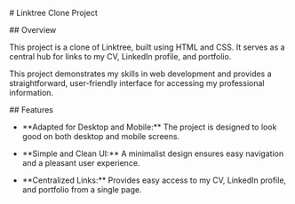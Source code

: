 \# Linktree Clone Project  
  
\## Overview  
  
This project is a clone of Linktree, built using HTML and CSS. It serves
as a central hub for links to my CV, LinkedIn profile, and portfolio.  
  
This project demonstrates my skills in web development and provides a
straightforward, user-friendly interface for accessing my professional
information.  
  
\## Features  
  
- \*\*Adapted for Desktop and Mobile:\*\* The project is designed to
look good on both desktop and mobile screens.  
  
- \*\*Simple and Clean UI:\*\* A minimalist design ensures easy
navigation and a pleasant user experience.  
  
- \*\*Centralized Links:\*\* Provides easy access to my CV, LinkedIn
profile, and portfolio from a single page.  
  
  
  
